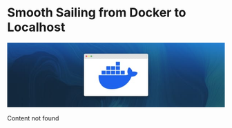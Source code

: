 # Smooth Sailing from Docker to Localhost

![Header Image](/articles/images/Smooth_Sailing_from_Docker_to_Localhost.jpg)

Content not found
